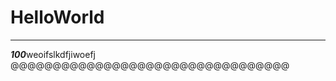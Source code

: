 # HelloWorld
**********************************
***100***weoifslkdfjiwoefj
@@@@@@@@@@@@@@@@@@@@@@@@@@@@@@@@@
